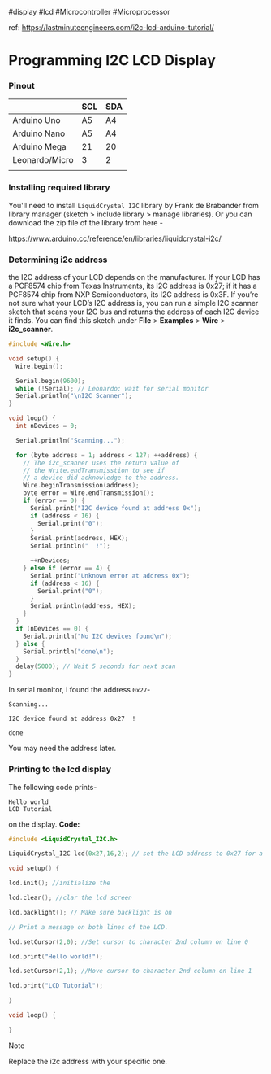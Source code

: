 #display #lcd #Microcontroller #Microprocessor 

ref: https://lastminuteengineers.com/i2c-lcd-arduino-tutorial/

# Programming I2C LCD Display
### Pinout

|                | SCL | SDA |
| -------------- | --- | --- |
| Arduino Uno    | A5  | A4  |
| Arduino Nano   | A5  | A4  |
| Arduino Mega   | 21  | 20  |
| Leonardo/Micro | 3   | 2   |
|                |     |     |

### Installing required library

You'll need to install `LiquidCrystal I2C` library by Frank de Brabander from library manager (sketch > include library > manage libraries). 
Or you can download the zip file of the library from here -

https://www.arduino.cc/reference/en/libraries/liquidcrystal-i2c/

### Determining i2c address
the I2C address of your LCD depends on the manufacturer. If your LCD has a PCF8574 chip from Texas Instruments, its I2C address is 0x27; if it has a PCF8574 chip from NXP Semiconductors, its I2C address is 0x3F.
If you’re not sure what your LCD’s I2C address is, you can run a simple I2C scanner sketch that scans your I2C bus and returns the address of each I2C device it finds.
You can find this sketch under **File** > **Examples** > **Wire** > **i2c_scanner**.
```c++
#include <Wire.h>

void setup() {
  Wire.begin();

  Serial.begin(9600);
  while (!Serial); // Leonardo: wait for serial monitor
  Serial.println("\nI2C Scanner");
}

void loop() {
  int nDevices = 0;

  Serial.println("Scanning...");

  for (byte address = 1; address < 127; ++address) {
    // The i2c_scanner uses the return value of
    // the Write.endTransmisstion to see if
    // a device did acknowledge to the address.
    Wire.beginTransmission(address);
    byte error = Wire.endTransmission();
    if (error == 0) {
      Serial.print("I2C device found at address 0x");
      if (address < 16) {
        Serial.print("0");
      }
      Serial.print(address, HEX);
      Serial.println("  !");

      ++nDevices;
    } else if (error == 4) {
      Serial.print("Unknown error at address 0x");
      if (address < 16) {
        Serial.print("0");
      }
      Serial.println(address, HEX);
    }
  }
  if (nDevices == 0) {
    Serial.println("No I2C devices found\n");
  } else {
    Serial.println("done\n");
  }
  delay(5000); // Wait 5 seconds for next scan
}
```
In serial monitor, i found the address `0x27`-
```
Scanning...

I2C device found at address 0x27  !

done
```

You may need the address later.

### Printing to the lcd display

The following code prints- 
```
Hello world
LCD Tutorial
```
on the display.
**Code:**
```c++
#include <LiquidCrystal_I2C.h>

LiquidCrystal_I2C lcd(0x27,16,2); // set the LCD address to 0x27 for a 16 chars and 2 line display

void setup() {

lcd.init(); //initialize the

lcd.clear(); //clar the lcd screen

lcd.backlight(); // Make sure backlight is on

// Print a message on both lines of the LCD.

lcd.setCursor(2,0); //Set cursor to character 2nd column on line 0

lcd.print("Hello world!");

lcd.setCursor(2,1); //Move cursor to character 2nd column on line 1

lcd.print("LCD Tutorial");

}

void loop() {

}
```
>[!note]
>Replace the i2c address with your specific one.

